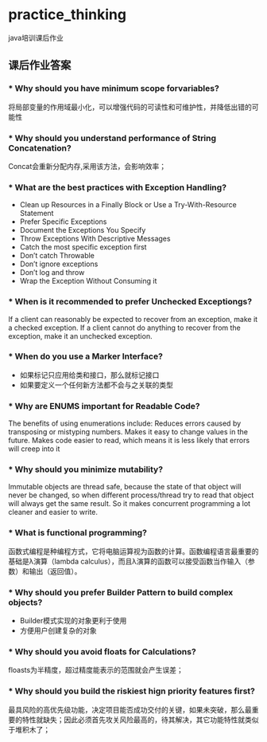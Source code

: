 # practice_thinking
java培训课后作业

## 课后作业答案
### * Why should you have minimum scope forvariables?
将局部变量的作用域最小化，可以增强代码的可读性和可维护性，并降低出错的可能性
### * Why should you understand performance of String Concatenation?
Concat会重新分配内存,采用该方法，会影响效率；
### * What are the best practices with Exception Handling?
+ Clean up Resources in a Finally Block or Use a Try-With-Resource Statement
+ Prefer Specific Exceptions
+ Document the Exceptions You Specify
+ Throw Exceptions With Descriptive Messages
+ Catch the most specific exception first
+ Don’t catch Throwable
+ Don’t ignore exceptions
+ Don’t log and throw
+ Wrap the Exception Without Consuming it
### * When is it recommended to prefer Unchecked Exceptiongs?
If a client can reasonably be expected to recover from an exception, make it a checked exception. If a client cannot do anything to recover from the exception, make it an unchecked exception.
### * When do you use a Marker Interface?
+ 如果标记只应用给类和接口，那么就标记接口
+ 如果要定义一个任何新方法都不会与之关联的类型
### * Why are ENUMS important for Readable Code?
The benefits of using enumerations include: Reduces errors caused by transposing or mistyping numbers. Makes it easy to change values in the future. Makes code easier to read, which means it is less likely that errors will creep into it
### * Why should you minimize mutability?
Immutable objects are thread safe, because the state of that object will never be changed, so when different process/thread try to read that object will always get the same result. So it makes concurrent programming a lot cleaner and easier to write.
### * What is functional programming?
函数式编程是种编程方式，它将电脑运算视为函数的计算。函数编程语言最重要的基础是λ演算（lambda calculus），而且λ演算的函数可以接受函数当作输入（参数）和输出（返回值）。
### * Why should you prefer Builder Pattern to build complex objects?
+ Builder模式实现的对象更利于使用
+ 方便用户创建复杂的对象
### * Why should you avoid floats for Calculations?
floasts为半精度，超过精度能表示的范围就会产生误差；
### * Why should you build the riskiest hign priority features first?
最具风险的高优先级功能，决定项目能否成功交付的关键，如果未突破，那么最重要的特性就缺失；因此必须首先攻关风险最高的，待其解决，其它功能特性就类似于堆积木了； 

